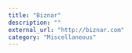 ```yaml
---
title: "Biznar"
description: ""
external_url: "http://biznar.com"
category: "Miscellaneous"
---
```

